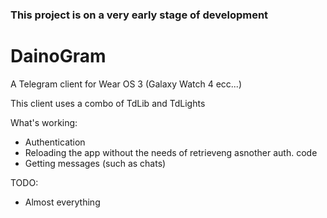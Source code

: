 ### This project is on a very early stage of development

# DainoGram
A Telegram client for Wear OS 3 (Galaxy Watch 4 ecc...)

This client uses a combo of TdLib and TdLights

What's working:
- Authentication
- Reloading the app without the needs of retrieveng asnother auth. code
- Getting messages (such as chats)

TODO:
- Almost everything
